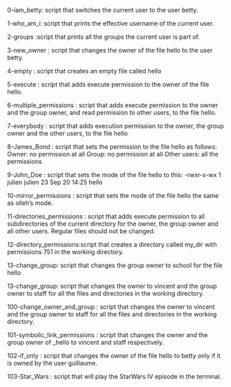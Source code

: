 0-iam_betty: script that switches the current user to the user betty.

1-who_am_i: script that prints the effective username of the current user.

2-groups :script that prints all the groups the current user is part of.

3-new_owner : script that changes the owner of the file hello to the user betty.

4-empty : script that creates an empty file called hello

5-execute :  script that adds execute permission to the owner of the file hello.

6-multiple_permissions : script that adds execute permission to the owner and the group owner, and read permission to other users, to the file hello.

7-everybody : script that adds execution permission to the owner, the group owner and the other users, to the file hello

8-James_Bond : script that sets the permission to the file hello as follows:
Owner: no permission at all
Group: no permission at all
Other users: all the permissions

9-John_Doe : script that sets the mode of the file hello to this:
-rwxr-x-wx 1 julien julien 23 Sep 20 14:25 hello


10-mirror_permissions : script that sets the mode of the file hello the same as olleh’s mode.

11-directories_permissions : script that adds execute permission to all subdirectories of the current directory for the owner, the group owner and all other users. Regular files should not be changed.

12-directory_permissions:script that creates a directory called my_dir with permissions 751 in the working directory.

13-change_group: script that changes the group owner to school for the file hello

13-change_group: script that changes the owner to vincent and the group owner to staff for all the files and directories in the working directory.

 100-change_owner_and_group : script that changes the owner to vincent and the group owner to staff for all the files and directories in the working directory.
 
  101-symbolic_link_permissions : script that changes the owner and the group owner of _hello to vincent and staff respectively.

102-if_only : script that changes the owner of the file hello to betty only if it is owned by the user guillaume.

103-Star_Wars : script that will play the StarWars IV episode in the terminal.
